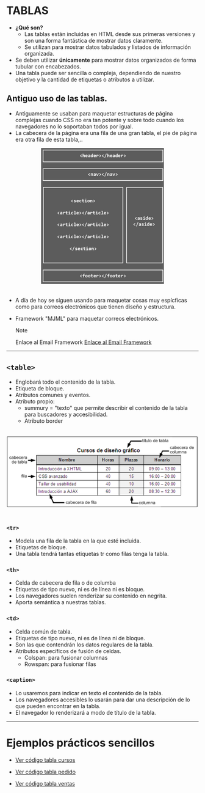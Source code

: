 # TABLAS

- **¿Qué son?**
    - Las tablas están incluidas en HTML desde sus primeras versiones y son una forma fantástica de mostrar datos claramente.
    - Se utilizan para mostrar datos tabulados y listados de información organizada.
- Se deben utilizar **únicamente** para mostrar datos organizados de forma tubular con encabezados.
- Una tabla puede ser sencilla o compleja, dependiendo de nuestro objetivo y la cantidad de etiquetas o atributos a utilizar.


## Antiguo uso de las tablas.
- Antiguamente se usaban para maquetar estructuras de página complejas cuando CSS no era tan potente y sobre todo cuando los navegadores no lo soportaban todos por igual.
- La cabecera de la página era una fila de una gran tabla, el pie de página era otra fila de esta tabla,..

<div style="text-align: center;">
  <img src="pagina_tabla.png"/>
</div>
<br>

- A día de hoy se siguen usando para maquetar cosas muy espícficas como para correos electrónicos que tienen diseño y estructura.

- Framework "MJML" para maquetar correos electrónicos.
    > [!NOTE]
    > Enlace al Email Framework [Enlace al Email Framework](https://mjml.io/)

---
## `<table>`
- Englobará todo el contenido de la tabla.
- Etiqueta de bloque.
- Atributos comunes y eventos.
- Atributo propio: 
    - summury = "texto" que permite describir el contenido de la tabla para buscadores y accesibilidad.
    - Atributo border

<br>
<div style="text-align: center;">
  <img src="imagen_table.png"/>
</div>
<br>

### `<tr>`
- Modela una fila de la tabla en la que esté incluida.
- Etiquetas de bloque.
- Una tabla tendrá tantas etiquetas tr como filas tenga la tabla.

### `<th>`
- Celda de cabecera de fila o de columba
- Etiquetas de tipo nuevo, ni es de línea ni es bloque.
- Los navegadores suelen renderizar su contenido en negrita.
- Aporta semántica a nuestras tablas.

### `<td>`
- Celda común de tabla.
- Etiquetas de tipo nuevo, ni es de línea ni de bloque.
- Son las que contendrán los datos regulares de la tabla.
- Atributos específicos de fusión de celdas.
    - Colspan: para fusionar columnas
    - Rowspan: para fusionar filas

### `<caption>`
- Lo usaremos para indicar en texto el contenido de la tabla.
- Los navegadores accesibles lo usarán para dar una descripción de lo que pueden encontrar en la tabla.
- El navegador lo renderizará a modo de título de la tabla.

---
# Ejemplos prácticos sencillos
- [Ver código tabla cursos](tabla1_cursos.html)

- [Ver código tabla pedido](tabla2_pedido.html)

- [Ver código tabla ventas](tabla3_ventas.html)
